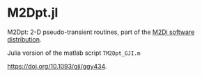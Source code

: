 # M2Dpt.jl

M2Dpt: 	2-D pseudo-transient routines, part of the [M2Di software distribution](https://bitbucket.org/lraess/m2di/).

Julia version of the matlab script `TM2Dpt_GJI.m`

https://doi.org/10.1093/gji/ggy434.

